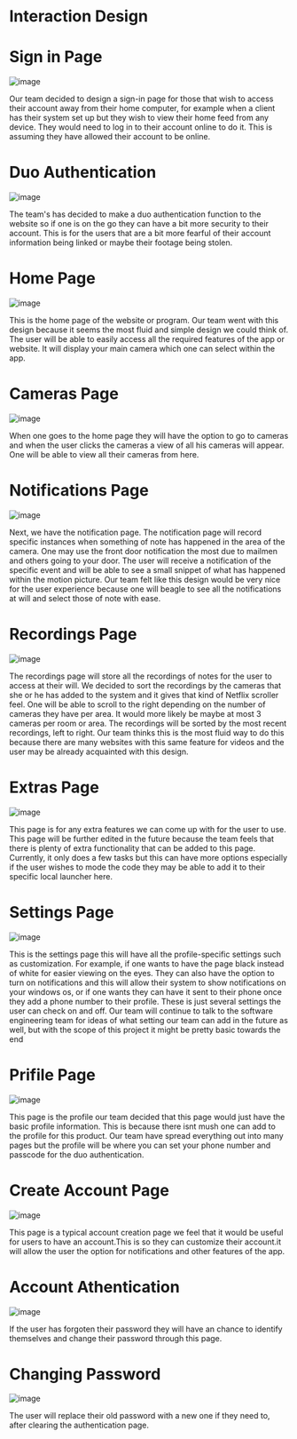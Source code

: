# Interaction Design

# Sign in Page 


![image](https://user-images.githubusercontent.com/98436821/166175176-f1509f79-dad0-4b26-9112-9d9983082718.png)


Our team decided to design a sign-in page for those that wish to access their account away from their home computer, for example when a client has their system set up but they wish to view their home feed from any device. They would need to log in to their account online to do it. This is assuming they have allowed their account to be online. 


# Duo Authentication


![image](https://github.com/UsabilityEngineering/Open-Source-Security-Camera/blob/main/duo%20authenticationj.PNG)


The team's has decided to make a duo authentication function to the website so if one is on the go they can have a bit more security to their account. This is for the users that are a bit more fearful of their account information being linked or maybe their footage being stolen.


# Home Page


![image](https://github.com/UsabilityEngineering/Open-Source-Security-Camera/blob/main/home.PNG)


This is the home page of the website or program. Our team went with this design because it seems the most fluid and simple design we could think of. The user will be able to easily access all the required features of the app or website. It will display your main camera which one can select within the app.


# Cameras Page


![image](https://github.com/UsabilityEngineering/Open-Source-Security-Camera/blob/main/cameras.PNG)


When one goes to the home page they will have the option to go to cameras and when the user clicks the cameras a view of all his cameras will appear. One will be able to view all their cameras from here. 


# Notifications Page


![image](https://github.com/UsabilityEngineering/Open-Source-Security-Camera/blob/main/notification.PNG)


Next, we have the notification page. The notification page will record specific instances when something of note has happened in the area of the camera. One may use the front door notification the most due to mailmen and others going to your door. The user will receive a notification of the specific event and will be able to see a small snippet of what has happened within the motion picture. Our team felt like this design would be very nice for the user experience because one will beagle to see all the notifications at will and select those of note with ease. 


# Recordings Page


![image](https://github.com/UsabilityEngineering/Open-Source-Security-Camera/blob/main/recordings.PNG)


The recordings page will store all the recordings of notes for the user to access at their will. We decided to sort the recordings by the cameras that she or he has added to the system and it gives that kind of Netflix scroller feel. One will be able to scroll to the right depending on the number of cameras they have per area. It would more likely be maybe at most 3 cameras per room or area. The recordings will be sorted by the most recent recordings, left to right. Our team thinks this is the most fluid way to do this because there are many websites with this same feature for videos and the user may be already acquainted with this design.


# Extras Page


![image](https://github.com/UsabilityEngineering/Open-Source-Security-Camera/blob/main/Extras.PNG)


This page is for any extra features we can come up with for the user to use. This page will be further edited in the future because the team feels that there is plenty of extra functionality that can be added to this page. Currently, it only does a few tasks but this can have more options especially if the user wishes to mode the code they may be able to add it to their specific local launcher here. 


# Settings Page


![image](https://github.com/UsabilityEngineering/Open-Source-Security-Camera/blob/main/settings.PNG)


This is the settings page this will have all the profile-specific settings such as customization. For example, if one wants to have the page black instead of white for easier viewing on the eyes. They can also have the option to turn on notifications and this will allow their system to show notifications on your windows os, or if one wants they can have it sent to their phone once they add a phone number to their profile. These is just several settings the user can check on and off. Our team will continue to talk to the software engineering team for ideas of what setting our team can add in the future as well, but with the scope of this project it might be pretty basic towards the end 


# Prifile Page


![image](https://github.com/UsabilityEngineering/Open-Source-Security-Camera/blob/main/profile.PNG)


This page is the profile our team decided that this page would just have the basic profile information. This is because there isnt mush one can add to the profile for this product. Our team have spread everything out into many pages but the profile will be where you can set your phone number and passcode for the duo authentication.


# Create Account Page


![image](https://github.com/UsabilityEngineering/Open-Source-Security-Camera/blob/main/create%20account.PNG)


This page is a typical account creation page we feel that it would be useful for users to have an account.This is so they can customize their account.it will allow the user the option for notifications and other features of the app.


# Account Athentication


![image](https://github.com/UsabilityEngineering/Open-Source-Security-Camera/blob/main/account%20athentication.PNG)


If the user has forgoten their password they will have an chance to identify themselves and change their password through this page.
# Changing Password


![image](https://github.com/UsabilityEngineering/Open-Source-Security-Camera/blob/main/changing%20password.PNG)


The user will replace their old password with a new one if they need to, after clearing the authentication page. 
